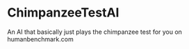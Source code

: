 # ChimpanzeeTestAI
An AI that basically just plays the chimpanzee test for you on humanbenchmark.com
